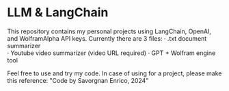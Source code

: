 <h1>LLM & LangChain</h1>

This repository contains my personal projects using LangChain, OpenAI, and WolframAlpha API keys. 
Currently there are 3 files:
· .txt document summarizer  
· Youtube video summarizer (video URL required)
· GPT + Wolfram engine tool

Feel free to use and try my code. In case of using for a project, please make this reference:
"Code by Savorgnan Enrico, 2024"